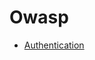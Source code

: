 # Owasp

- [Authentication](https://github.com/OWASP/ASVS/blob/master/4.0/en/0x11-V2-Authentication.md)